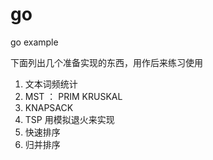 go
==

go example

下面列出几个准备实现的东西，用作后来练习使用

1. 文本词频统计
2. MST ： PRIM KRUSKAL
3. KNAPSACK
4. TSP 用模拟退火来实现
5. 快速排序
6. 归并排序

